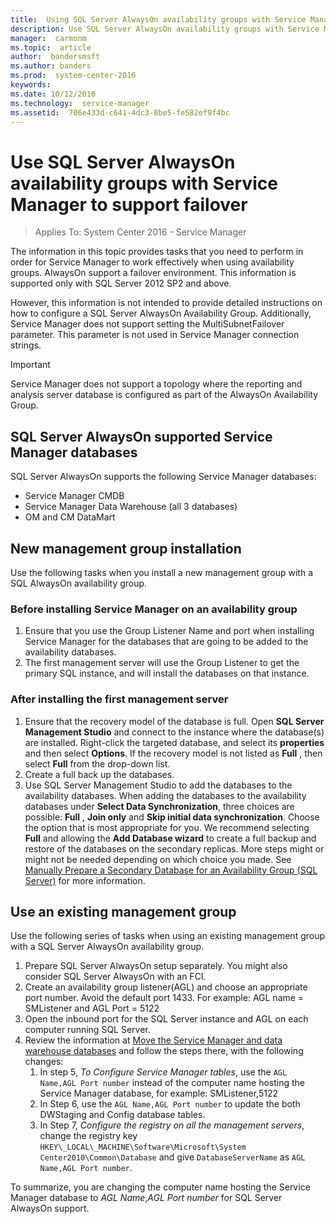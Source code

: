 ```yaml
---
title:  Using SQL Server AlwaysOn availability groups with Service Manager
description: Use SQL Server AlwaysOn availability groups with Service Manager to support a failover environment.
manager:  carmonm
ms.topic:  article
author:  bandersmsft
ms.author: banders
ms.prod:  system-center-2016
keywords:  
ms.date: 10/12/2016
ms.technology:  service-manager
ms.assetid:  706e433d-c641-4dc3-8be5-fe582ef9f4bc
---
```


# Use SQL Server AlwaysOn availability groups with Service Manager to support failover

>Applies To: System Center 2016 - Service Manager

The information in this topic provides tasks that you need to perform in order for Service Manager to work effectively when using availability groups. AlwaysOn support a failover environment. This information is supported only with SQL Server 2012 SP2 and above.

However, this information is not intended to provide detailed instructions on how to configure a SQL Server AlwaysOn Availability Group. Additionally, Service Manager does not support setting the MultiSubnetFailover parameter. This parameter is not used in Service Manager connection strings.

>[!IMPORTANT]
Service Manager does not support a topology where the reporting and analysis server database is configured as part of the AlwaysOn Availability Group.

## SQL Server AlwaysOn supported Service Manager databases

SQL Server AlwaysOn supports the following Service Manager databases:

- Service Manager CMDB
- Service Manager Data Warehouse (all 3 databases)
- OM and CM DataMart

## New management group installation

Use the following tasks when you install a new management group with a SQL AlwaysOn availability group.

### Before installing Service Manager on an availability group

1. Ensure that you use the Group Listener Name and port when installing Service Manager for the databases that are going to be added to the availability databases.
2. The first management server will use the Group Listener to get the primary SQL instance, and will install the databases on that instance.

### After installing the first management server

1. Ensure that the recovery model of the database is full. Open **SQL Server Management Studio** and connect to the instance where the database(s) are installed. Right-click the targeted database, and select its  **properties**  and then select  **Options**. If the recovery model is not listed as **Full** , then select  **Full**  from the drop-down list.
2. Create a full back up the databases.
3. Use SQL Server Management Studio to add the databases to the availability databases. When adding the databases to the availability databases under  **Select Data Synchronization**, three choices are possible:  **Full** ,  **Join only**  and  **Skip initial data synchronization**. Choose the option that is most appropriate for you. We recommend selecting  **Full**  and allowing the  **Add Database wizard**  to create a full backup and restore of the databases on the secondary replicas. More steps might or might not be needed depending on which choice you made. See  [Manually Prepare a Secondary Database for an Availability Group (SQL Server)](https://msdn.microsoft.com/library/ff878349.aspx) for more information.

## Use an existing management group


Use the following series of tasks when using an existing management group with a SQL Server AlwaysOn availability group.

1. Prepare SQL Server AlwaysOn setup separately. You might also consider SQL Server AlwaysOn with an FCI.
2. Create an availability group listener(AGL) and choose an appropriate port number. Avoid the default port 1433. For example: AGL name = SMListener and AGL Port = 5122
3. Open the inbound port for the SQL Server instance and AGL on each computer running SQL Server.
4. Review the information at [Move the Service Manager and data warehouse databases](deploy-appendix-b-guidance-for-moving-the-service-manager-and-data-warehouse-databases.md#move-the-service-manager-database)  and follow the steps there, with the following changes:
    1. In step 5, *To Configure Service Manager tables*, use the `AGL Name,AGL Port number` instead of the computer name hosting the Service Manager database, for example: SMListener,5122
    2. In Step 6, use the `AGL Name,AGL Port number` to update the both DWStaging and Config database tables.
    3. In Step 7, *Configure the registry on all the management servers*, change the registry key `HKEY\_LOCAL\_MACHINE\Software\Microsoft\System Center2010\Common\Database` and give `DatabaseServerName` as `AGL Name,AGL Port number`.

To summarize, you are changing the computer name hosting the Service Manager database to *AGL Name*,*AGL Port number* for SQL Server AlwaysOn support.

